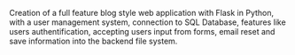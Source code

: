 Creation of a full feature blog style web application with Flask in Python, with a user management system, connection to SQL Database, features like users authentification, accepting users input from forms, email reset and save information into the backend file system.
